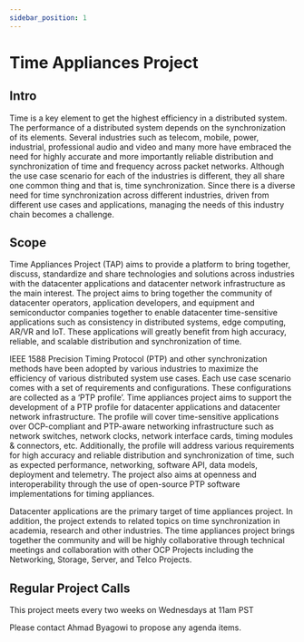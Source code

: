 ```yaml
---
sidebar_position: 1
---
```


# Time Appliances Project

## Intro

Time is a key element to get the highest efficiency in a distributed system. The performance of a distributed system depends on the synchronization of its elements. Several industries such as telecom, mobile, power, industrial, professional audio and video and many more have embraced the need for highly accurate and more importantly reliable distribution and synchronization of time and frequency across packet networks. Although the use case scenario for each of the industries is different, they all share one common thing and that is, time synchronization. Since there is a diverse need for time synchronization across different industries, driven from different use cases and applications, managing the needs of this industry chain becomes a challenge.

## Scope

Time Appliances Project (TAP) aims to provide a platform to bring together, discuss, standardize and share technologies and solutions across industries with the datacenter applications and datacenter network infrastructure as the main interest. The project aims to bring together the community of datacenter operators, application developers, and equipment and semiconductor companies together to enable datacenter time-sensitive applications such as consistency in distributed systems, edge computing, AR/VR and IoT. These applications will greatly benefit from high accuracy, reliable, and scalable distribution and synchronization of time.

IEEE 1588 Precision Timing Protocol (PTP) and other synchronization methods have been adopted by various industries to maximize the efficiency of various distributed system use cases. Each use case scenario comes with a set of requirements and configurations. These configurations are collected as a ‘PTP profile’. Time appliances project aims to support the development of a PTP profile for datacenter applications and datacenter network infrastructure. The profile will cover time-sensitive applications over OCP-compliant and PTP-aware networking infrastructure such as network switches, network clocks, network interface cards, timing modules & connectors, etc. Additionally, the profile will address various requirements for high accuracy and reliable distribution and synchronization of time, such as expected performance, networking, software API, data models, deployment and telemetry. The project also aims at openness and interoperability through the use of open-source PTP software implementations for timing appliances.

Datacenter applications are the primary target of time appliances project. In addition, the project extends to related topics on time synchronization in academia, research and other industries. The time appliances project brings together the community and will be highly collaborative through technical meetings and collaboration with other OCP Projects including the Networking, Storage, Server, and Telco Projects.

## Regular Project Calls

This project meets every two weeks on Wednesdays at 11am PST

Please contact Ahmad Byagowi to propose any agenda items.
